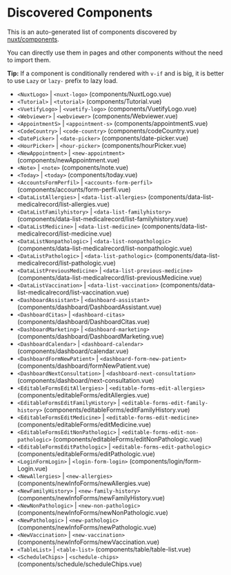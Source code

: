 # Discovered Components

This is an auto-generated list of components discovered by [nuxt/components](https://github.com/nuxt/components).

You can directly use them in pages and other components without the need to import them.

**Tip:** If a component is conditionally rendered with `v-if` and is big, it is better to use `Lazy` or `lazy-` prefix to lazy load.

- `<NuxtLogo>` | `<nuxt-logo>` (components/NuxtLogo.vue)
- `<Tutorial>` | `<tutorial>` (components/Tutorial.vue)
- `<VuetifyLogo>` | `<vuetify-logo>` (components/VuetifyLogo.vue)
- `<Webviewer>` | `<webviewer>` (components/Webviewer.vue)
- `<AppointmentS>` | `<appointment-s>` (components/appointmentS.vue)
- `<CodeCountry>` | `<code-country>` (components/codeCountry.vue)
- `<DatePicker>` | `<date-picker>` (components/date-picker.vue)
- `<HourPicker>` | `<hour-picker>` (components/hourPicker.vue)
- `<NewAppointment>` | `<new-appointment>` (components/newAppointment.vue)
- `<Note>` | `<note>` (components/note.vue)
- `<Today>` | `<today>` (components/today.vue)
- `<AccountsFormPerfil>` | `<accounts-form-perfil>` (components/accounts/form-perfil.vue)
- `<DataListAllergies>` | `<data-list-allergies>` (components/data-list-medicalrecord/list-allergies.vue)
- `<DataListFamilyhistory>` | `<data-list-familyhistory>` (components/data-list-medicalrecord/list-familyhistory.vue)
- `<DataListMedicine>` | `<data-list-medicine>` (components/data-list-medicalrecord/list-medicine.vue)
- `<DataListNonpathologic>` | `<data-list-nonpathologic>` (components/data-list-medicalrecord/list-nonpathologic.vue)
- `<DataListPathologic>` | `<data-list-pathologic>` (components/data-list-medicalrecord/list-pathologic.vue)
- `<DataListPreviousMedicine>` | `<data-list-previous-medicine>` (components/data-list-medicalrecord/list-previousMedicine.vue)
- `<DataListVaccination>` | `<data-list-vaccination>` (components/data-list-medicalrecord/list-vaccination.vue)
- `<DashboardAssistant>` | `<dashboard-assistant>` (components/dashboard/DashboardAssistant.vue)
- `<DashboardCitas>` | `<dashboard-citas>` (components/dashboard/DashboardCitas.vue)
- `<DashboardMarketing>` | `<dashboard-marketing>` (components/dashboard/DashboardMarketing.vue)
- `<DashboardCalendar>` | `<dashboard-calendar>` (components/dashboard/calendar.vue)
- `<DashboardFormNewPatient>` | `<dashboard-form-new-patient>` (components/dashboard/formNewPatient.vue)
- `<DashboardNextConsultation>` | `<dashboard-next-consultation>` (components/dashboard/next-consultation.vue)
- `<EditableFormsEditAllergies>` | `<editable-forms-edit-allergies>` (components/editableForms/editAllergies.vue)
- `<EditableFormsEditFamilyHistory>` | `<editable-forms-edit-family-history>` (components/editableForms/editFamilyHistory.vue)
- `<EditableFormsEditMedicine>` | `<editable-forms-edit-medicine>` (components/editableForms/editMedicine.vue)
- `<EditableFormsEditNonPathologic>` | `<editable-forms-edit-non-pathologic>` (components/editableForms/editNonPathologic.vue)
- `<EditableFormsEditPathologic>` | `<editable-forms-edit-pathologic>` (components/editableForms/editPathologic.vue)
- `<LoginFormLogin>` | `<login-form-login>` (components/login/form-Login.vue)
- `<NewAllergies>` | `<new-allergies>` (components/newInfoForms/newAllergies.vue)
- `<NewFamilyHistory>` | `<new-family-history>` (components/newInfoForms/newFamilyHistory.vue)
- `<NewNonPathologic>` | `<new-non-pathologic>` (components/newInfoForms/newNonPathologic.vue)
- `<NewPathologic>` | `<new-pathologic>` (components/newInfoForms/newPathologic.vue)
- `<NewVaccination>` | `<new-vaccination>` (components/newInfoForms/newVaccination.vue)
- `<TableList>` | `<table-list>` (components/table/table-list.vue)
- `<ScheduleChips>` | `<schedule-chips>` (components/schedule/scheduleChips.vue)
